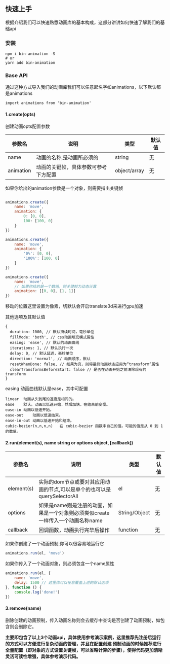 ## 快速上手

根据介绍我们可以快速熟悉动画库的基本构成，这部分讲讲如何快速了解我们的基础api

### 安装

```shell
npm i bin-animation -S
# or 
yarn add bin-animation
```

### Base API

通过这种方式导入我们的动画库我们可以任意起名字如animations，以下默认都是animations

```
import animations from 'bin-animation'
```

#### 1.create(opts)

创建动画opts配置参数

| 参数名 | 说明 | 类型 | 默认值 |
|---------|---------|---------|---------|
| name  | 动画的名称,是动画所必须的| string | 无 |
| animation   | 动画的关键帧，具体参数可参考下方配置 | object/array | 无 |

如果你给出的animation参数是一个对象，则需要指出关键帧

```javascript

animations.create({
	name: 'move',
	animation: {
		0: [0, 0],
		100: [100, 0]
	}
})

animations.create({
	name: 'move',
	animation: {
		'0%': [0, 0],
		'100%': [100, 0]
	}
})

animations.create({
	name: 'move',
	// 如果你给的是一个数组，则关键帧为动态计算
	animation: [[0, 0], [1, 1]]
})
```

移动的位置这里设置为像素，切默认会开启translate3d来进行gpu加速

其他选项及其默认值

```
{
  duration: 1000, // 默认持续时间，毫秒单位
  fillMode: 'both', // css动画填充模式属性
  easing: 'ease', // 默认的动画曲线
  iterations: 1, // 默认执行一次
  delay: 0, // 默认延迟，毫秒单位
  direction: 'normal', // 动画顺序，默认
  resetWhenDone: false, // 如果为真，则将最终动画状态应用为“transform”属性
  clearTransformsBeforeStart: false // 是否在动画开始之前清除现有的transform
}
```

easing 动画曲线默认是ease，其中可配置

    linear	动画从头到尾的速度是相同的。
    ease	默认。动画以低速开始，然后加快，在结束前变慢。
    ease-in	动画以低速开始。	
    ease-out	动画以低速结束。	
    ease-in-out	动画以低速开始和结束。
    cubic-bezier(n,n,n,n)	在 cubic-bezier 函数中自己的值。可能的值是从 0 到 1 的数值。


#### 2.run(element(s), name string or options object, [callback])

| 参数名 | 说明 | 类型 | 默认值 |
|---------|---------|---------|---------|
| element(s)  | 实际的dom节点或要对其应用动画的节点,可以是单个的也可以是querySelectorAll | el | 无 |
| options   | 如果是name则是注册的动画，如果是一个对象则必须类似create一样传入一个动画名称name | String/Object | 无 |
| callback   | 回调函数，动画执行完毕后操作 | function | 无 |

如果你创建了一个动画预制,你可以很容易地运行它

```javascript
animations.run(el, 'move')
```

如果你传入了一个动画对象，则必须包含一个name属性

```javascript
animations.run(el, {
	name: 'move',
	delay: 1500 // 这里你可以任意覆盖上述的默认选项
}, function () {
	console.log('done!')
})
```

#### 3.remove(name)

删除创建的动画预制，传入动画名称则会去缓存中查询是否创建了动画预制，如包含则会删除它。

**主要即包含了以上3个动画api，具体使用参考演示案例，这里推荐先注册后运行的方式可以方便进行复杂动画的管理，并且在配置创建
预制动画的时候推荐进行全量配置（即对象的方式设置关键帧，可以省略计算的步骤），使得代码更加清晰灵活可读性增强，具体参考演示代码。**
